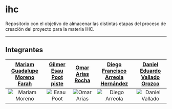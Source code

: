 # ihc
Repositorio con el objetivo de almacenar las distintas etapas del proceso de creación del proyecto para la materia IHC.

------------
## Integrantes
| [Mariam Guadalupe Moreno Farah](https://github.com/Mariam-Moreno) | [Gilmer Esau Poot piste](https://github.com/Esau-Piste) | [Omar Arias Rocha](https://github.com) | [Diego Francisco Arreola Hernández](https://github.como) | [Daniel Eduardo Vallado Orozco](https://github.com/DanielVallado) |
| :------------: | :------------: | :------------: | :------------: | :------------: |
| <image src="resources/mariam_moreno.png" alt="Mariam Moreno"></image> | <image src="resources/esau_poot.jpg" alt="Esau Poot"></image> | <image src="resources/omar_arias.jpg" alt="Omar Arias"></image> | <image src="resources/diego_arreola.jpg" alt="Diego Arreola"></image> | <image src="resources/daniel_vallado.jpeg" alt="Daniel Vallado"></image> |